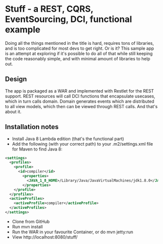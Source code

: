 Stuff - a REST, CQRS, EventSourcing, DCI, functional example
============================================================

Doing all the things mentioned in the title is hard, requires tons of libraries, and is too complicated for most devs
to get right. Or is it? This sample app is an attempt at exploring if it's possible to do all of that while still
keeping the code reasonably simple, and with minimal amount of libraries to help out.

Design
------
The app is packaged as a WAR and implemented with Restlet for the REST support. REST resources will call DCI functions
that encapsulate usecases, which in turn calls domain. Domain generates events which are distributed to all view models,
which then can be viewed through REST calls. And that's about it.

Installation notes
------------------
* Install Java 8 Lambda edition (that's the functional part)
* Add the following (with your correct path) to your .m2/settings.xml file for Maven to find Java 8:
```xml
<settings>
  <profiles>
    <profile>
      <id>compiler</id>
        <properties>
          <JAVA_1_8_HOME>/Library/Java/JavaVirtualMachines/jdk1.8.0</JAVA_1_8_HOME>
        </properties>
    </profile>
  </profiles>
  <activeProfiles>
    <activeProfile>compiler</activeProfile>
  </activeProfiles>
</settings>
```
* Clone from GitHub
* Run mvn install
* Run the WAR in your favourite Container, or do mvn jetty:run
* View http://localhost:8080/stuff/
